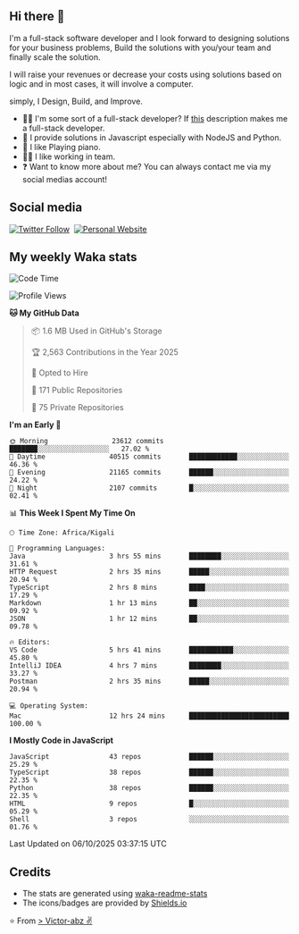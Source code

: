 ## Hi there 👋
I'm a full-stack software developer and I look forward to designing solutions for your business problems, Build the solutions with you/your team and finally scale the solution.

I will raise your revenues or decrease your costs using solutions based on logic and in most cases, it will involve a computer.

simply, I Design, Build, and Improve.

- 👨‍💻 I'm some sort of a full-stack developer? If [this](https://www.w3schools.com/whatis/whatis_fullstack.asp) description makes me a full-stack developer.
- 🌱 I provide solutions in Javascript especially with NodeJS and Python. 
- 🎹 I like Playing piano.
- 👯‍♀️ I like working in team.
- ❓ Want to know more about me? You can always contact me via my social medias account!

## Social media
[![Twitter Follow](https://img.shields.io/twitter/follow/vicky_abz?color=%231DA1F2&label=Twitter&style=for-the-badge&logo=twitter&logoColor=ffffff)](https://twitter.com/vicky_abz)
‎‎ [![Personal Website](https://img.shields.io/static/v1?label=visit&message=victor-abz.com&color=%235F021F&style=for-the-badge)](https://victor-abz.com/)

## My weekly Waka stats
<!--START_SECTION:waka-->
![Code Time](http://img.shields.io/badge/Code%20Time-2%2C120%20hrs%202%20mins-blue)

![Profile Views](http://img.shields.io/badge/Profile%20Views-0-blue)

**🐱 My GitHub Data** 

> 📦 1.6 MB Used in GitHub's Storage 
 > 
> 🏆 2,563 Contributions in the Year 2025
 > 
> 💼 Opted to Hire
 > 
> 📜 171 Public Repositories 
 > 
> 🔑 75 Private Repositories 
 > 
**I'm an Early 🐤** 

```text
🌞 Morning                23612 commits       ███████░░░░░░░░░░░░░░░░░░   27.02 % 
🌆 Daytime                40515 commits       ████████████░░░░░░░░░░░░░   46.36 % 
🌃 Evening                21165 commits       ██████░░░░░░░░░░░░░░░░░░░   24.22 % 
🌙 Night                  2107 commits        █░░░░░░░░░░░░░░░░░░░░░░░░   02.41 % 
```


📊 **This Week I Spent My Time On** 

```text
🕑︎ Time Zone: Africa/Kigali

💬 Programming Languages: 
Java                     3 hrs 55 mins       ████████░░░░░░░░░░░░░░░░░   31.61 % 
HTTP Request             2 hrs 35 mins       █████░░░░░░░░░░░░░░░░░░░░   20.94 % 
TypeScript               2 hrs 8 mins        ████░░░░░░░░░░░░░░░░░░░░░   17.29 % 
Markdown                 1 hr 13 mins        ██░░░░░░░░░░░░░░░░░░░░░░░   09.92 % 
JSON                     1 hr 12 mins        ██░░░░░░░░░░░░░░░░░░░░░░░   09.78 % 

🔥 Editors: 
VS Code                  5 hrs 41 mins       ███████████░░░░░░░░░░░░░░   45.80 % 
IntelliJ IDEA            4 hrs 7 mins        ████████░░░░░░░░░░░░░░░░░   33.27 % 
Postman                  2 hrs 35 mins       █████░░░░░░░░░░░░░░░░░░░░   20.94 % 

💻 Operating System: 
Mac                      12 hrs 24 mins      █████████████████████████   100.00 % 
```

**I Mostly Code in JavaScript** 

```text
JavaScript               43 repos            ██████░░░░░░░░░░░░░░░░░░░   25.29 % 
TypeScript               38 repos            ██████░░░░░░░░░░░░░░░░░░░   22.35 % 
Python                   38 repos            ██████░░░░░░░░░░░░░░░░░░░   22.35 % 
HTML                     9 repos             █░░░░░░░░░░░░░░░░░░░░░░░░   05.29 % 
Shell                    3 repos             ░░░░░░░░░░░░░░░░░░░░░░░░░   01.76 % 
```




 Last Updated on 06/10/2025 03:37:15 UTC
<!--END_SECTION:waka-->

## Credits
- The stats are generated using [waka-readme-stats](https://github.com/anmol098/waka-readme-stats)
- The icons/badges are provided by [Shields.io](https://shields.io/)

⭐️ From [> Victor-abz ✌](https://victor-abz.com/)
